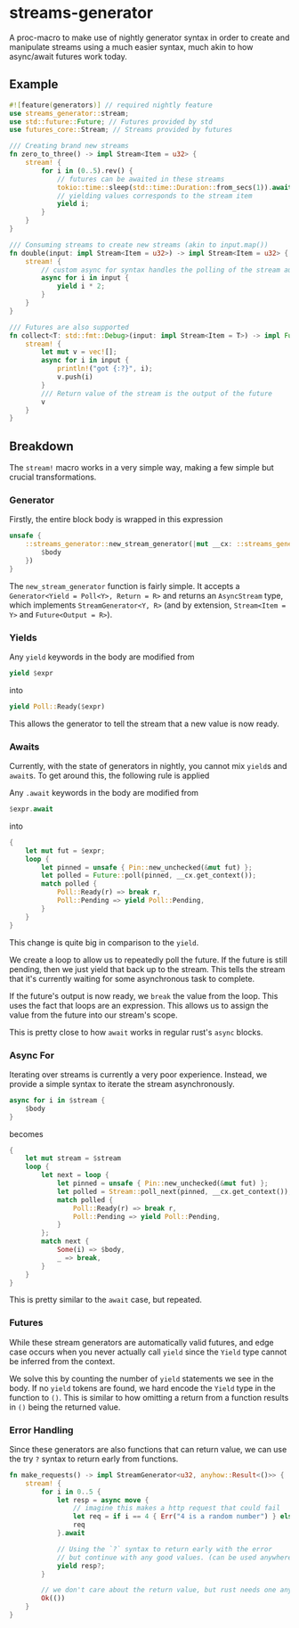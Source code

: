 # streams-generator

A proc-macro to make use of nightly generator syntax in order to create and manipulate
streams using a much easier syntax, much akin to how async/await futures work today.

## Example

```rust
#![feature(generators)] // required nightly feature
use streams_generator::stream;
use std::future::Future; // Futures provided by std
use futures_core::Stream; // Streams provided by futures

/// Creating brand new streams
fn zero_to_three() -> impl Stream<Item = u32> {
    stream! {
        for i in (0..5).rev() {
            // futures can be awaited in these streams
            tokio::time::sleep(std::time::Duration::from_secs(1)).await;
            // yielding values corresponds to the stream item
            yield i;
        }
    }
}

/// Consuming streams to create new streams (akin to input.map())
fn double(input: impl Stream<Item = u32>) -> impl Stream<Item = u32> {
    stream! {
        // custom async for syntax handles the polling of the stream automatically for you
        async for i in input {
            yield i * 2;
        }
    }
}

/// Futures are also supported
fn collect<T: std::fmt::Debug>(input: impl Stream<Item = T>) -> impl Future<Output = Vec<T>> {
    stream! {
        let mut v = vec![];
        async for i in input {
            println!("got {:?}", i);
            v.push(i)
        }
        /// Return value of the stream is the output of the future
        v
    }
}
```

## Breakdown

The `stream!` macro works in a very simple way, making a few simple but crucial transformations.

### Generator

Firstly, the entire block body is wrapped in this expression

```rust
unsafe {
    ::streams_generator::new_stream_generator(|mut __cx: ::streams_generator::UnsafeContextRef|{
        $body
    })
}
```

The `new_stream_generator` function is fairly simple.
It accepts a `Generator<Yield = Poll<Y>, Return = R>` and returns an `AsyncStream` type,
which implements `StreamGenerator<Y, R>` (and by extension, `Stream<Item = Y>` and `Future<Output = R>`).

### Yields

Any `yield` keywords in the body are modified from

```rust
yield $expr
```

into

```rust
yield Poll::Ready($expr)
```

This allows the generator to tell the stream that a new value is now ready.

### Awaits

Currently, with the state of generators in nightly, you cannot mix `yield`s and `await`s.
To get around this, the following rule is applied

Any `.await` keywords in the body are modified from

```rust
$expr.await
```

into

```rust
{
    let mut fut = $expr;
    loop {
        let pinned = unsafe { Pin::new_unchecked(&mut fut) };
        let polled = Future::poll(pinned, __cx.get_context());
        match polled {
            Poll::Ready(r) => break r,
            Poll::Pending => yield Poll::Pending,
        }
    }
}
```

This change is quite big in comparison to the `yield`.

We create a loop to allow us to repeatedly poll the future.
If the future is still pending, then we just yield that back up to the stream.
This tells the stream that it's currently waiting for some asynchronous task to complete.

If the future's output is now ready, we `break` the value from the loop. This uses the fact
that loops are an expression. This allows us to assign the value from the future into our stream's scope.

This is pretty close to how `await` works in regular rust's `async` blocks.

### Async For

Iterating over streams is currently a very poor experience.
Instead, we provide a simple syntax to iterate the stream asynchronously.

```rust
async for i in $stream {
    $body
}
```

becomes

```rust
{
    let mut stream = $stream
    loop {
        let next = loop {
            let pinned = unsafe { Pin::new_unchecked(&mut fut) };
            let polled = Stream::poll_next(pinned, __cx.get_context());
            match polled {
                Poll::Ready(r) => break r,
                Poll::Pending => yield Poll::Pending,
            }
        };
        match next {
            Some(i) => $body,
            _ => break,
        }
    }
}
```

This is pretty similar to the `await` case, but repeated.

### Futures

While these stream generators are automatically valid futures,
and edge case occurs when you never actually call `yield` since the
`Yield` type cannot be inferred from the context.

We solve this by counting the number of `yield` statements we see in the body.
If no `yield` tokens are found, we hard encode the `Yield` type in the function to `()`.
This is similar to how omitting a return from a function results in `()` being the returned value.

### Error Handling

Since these generators are also functions that can return value,
we can use the try `?` syntax to return early from functions.

```rust
fn make_requests() -> impl StreamGenerator<u32, anyhow::Result<()>> {
    stream! {
        for i in 0..5 {
            let resp = async move {
                // imagine this makes a http request that could fail
                let req = if i == 4 { Err("4 is a random number") } else { Ok(i) };
                req
            }.await

            // Using the `?` syntax to return early with the error
            // but continue with any good values. (can be used anywhere and not exclusively with yields)
            yield resp?;
        }

        // we don't care about the return value, but rust needs one anyway
        Ok(())
    }
}
```
